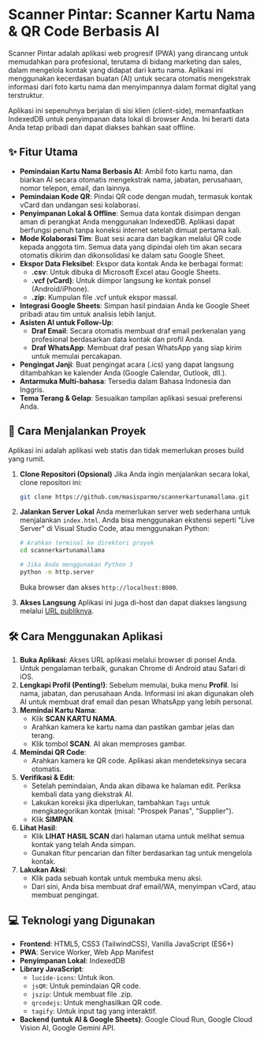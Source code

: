 # Scanner Pintar: Scanner Kartu Nama & QR Code Berbasis AI

Scanner Pintar adalah aplikasi web progresif (PWA) yang dirancang untuk memudahkan para profesional, terutama di bidang marketing dan sales, dalam mengelola kontak yang didapat dari kartu nama. Aplikasi ini menggunakan kecerdasan buatan (AI) untuk secara otomatis mengekstrak informasi dari foto kartu nama dan menyimpannya dalam format digital yang terstruktur.

Aplikasi ini sepenuhnya berjalan di sisi klien (client-side), memanfaatkan IndexedDB untuk penyimpanan data lokal di browser Anda. Ini berarti data Anda tetap pribadi dan dapat diakses bahkan saat offline.

## ✨ Fitur Utama

- **Pemindaian Kartu Nama Berbasis AI**: Ambil foto kartu nama, dan biarkan AI secara otomatis mengekstrak nama, jabatan, perusahaan, nomor telepon, email, dan lainnya.
- **Pemindaian Kode QR**: Pindai QR code dengan mudah, termasuk kontak vCard dan undangan sesi kolaborasi.
- **Penyimpanan Lokal & Offline**: Semua data kontak disimpan dengan aman di perangkat Anda menggunakan IndexedDB. Aplikasi dapat berfungsi penuh tanpa koneksi internet setelah dimuat pertama kali.
- **Mode Kolaborasi Tim**: Buat sesi acara dan bagikan melalui QR code kepada anggota tim. Semua data yang dipindai oleh tim akan secara otomatis dikirim dan dikonsolidasi ke dalam satu Google Sheet.
- **Ekspor Data Fleksibel**: Ekspor data kontak Anda ke berbagai format:
  - **.csv**: Untuk dibuka di Microsoft Excel atau Google Sheets.
  - **.vcf (vCard)**: Untuk diimpor langsung ke kontak ponsel (Android/iPhone).
  - **.zip**: Kumpulan file .vcf untuk ekspor massal.
- **Integrasi Google Sheets**: Simpan hasil pindaian Anda ke Google Sheet pribadi atau tim untuk analisis lebih lanjut.
- **Asisten AI untuk Follow-Up**:
  - **Draf Email**: Secara otomatis membuat draf email perkenalan yang profesional berdasarkan data kontak dan profil Anda.
  - **Draf WhatsApp**: Membuat draf pesan WhatsApp yang siap kirim untuk memulai percakapan.
- **Pengingat Janji**: Buat pengingat acara (.ics) yang dapat langsung ditambahkan ke kalender Anda (Google Calendar, Outlook, dll.).
- **Antarmuka Multi-bahasa**: Tersedia dalam Bahasa Indonesia dan Inggris.
- **Tema Terang & Gelap**: Sesuaikan tampilan aplikasi sesuai preferensi Anda.

## 🚀 Cara Menjalankan Proyek

Aplikasi ini adalah aplikasi web statis dan tidak memerlukan proses build yang rumit.

1.  **Clone Repositori (Opsional)**
    Jika Anda ingin menjalankan secara lokal, clone repositori ini:
    ```bash
    git clone https://github.com/masisparmo/scannerkartunamallama.git
    ```

2.  **Jalankan Server Lokal**
    Anda memerlukan server web sederhana untuk menjalankan `index.html`. Anda bisa menggunakan ekstensi seperti "Live Server" di Visual Studio Code, atau menggunakan Python:
    ```bash
    # Arahkan terminal ke direktori proyek
    cd scannerkartunamallama

    # Jika Anda menggunakan Python 3
    python -m http.server
    ```
    Buka browser dan akses `http://localhost:8000`.

3.  **Akses Langsung**
    Aplikasi ini juga di-host dan dapat diakses langsung melalui [URL publiknya](https://scanner-pintar.isparmo.com/).

## 🛠️ Cara Menggunakan Aplikasi

1.  **Buka Aplikasi**: Akses URL aplikasi melalui browser di ponsel Anda. Untuk pengalaman terbaik, gunakan Chrome di Android atau Safari di iOS.
2.  **Lengkapi Profil (Penting!)**: Sebelum memulai, buka menu **Profil**. Isi nama, jabatan, dan perusahaan Anda. Informasi ini akan digunakan oleh AI untuk membuat draf email dan pesan WhatsApp yang lebih personal.
3.  **Memindai Kartu Nama**:
    - Klik **SCAN KARTU NAMA**.
    - Arahkan kamera ke kartu nama dan pastikan gambar jelas dan terang.
    - Klik tombol **SCAN**. AI akan memproses gambar.
4.  **Memindai QR Code**:
    - Arahkan kamera ke QR code. Aplikasi akan mendeteksinya secara otomatis.
5.  **Verifikasi & Edit**:
    - Setelah pemindaian, Anda akan dibawa ke halaman edit. Periksa kembali data yang diekstrak AI.
    - Lakukan koreksi jika diperlukan, tambahkan `Tags` untuk mengkategorikan kontak (misal: "Prospek Panas", "Supplier").
    - Klik **SIMPAN**.
6.  **Lihat Hasil**:
    - Klik **LIHAT HASIL SCAN** dari halaman utama untuk melihat semua kontak yang telah Anda simpan.
    - Gunakan fitur pencarian dan filter berdasarkan tag untuk mengelola kontak.
7.  **Lakukan Aksi**:
    - Klik pada sebuah kontak untuk membuka menu aksi.
    - Dari sini, Anda bisa membuat draf email/WA, menyimpan vCard, atau membuat pengingat.

## 💻 Teknologi yang Digunakan

-   **Frontend**: HTML5, CSS3 (TailwindCSS), Vanilla JavaScript (ES6+)
-   **PWA**: Service Worker, Web App Manifest
-   **Penyimpanan Lokal**: IndexedDB
-   **Library JavaScript**:
    -   `lucide-icons`: Untuk ikon.
    -   `jsQR`: Untuk pemindaian QR code.
    -   `jszip`: Untuk membuat file .zip.
    -   `qrcodejs`: Untuk menghasilkan QR code.
    -   `tagify`: Untuk input tag yang interaktif.
-   **Backend (untuk AI & Google Sheets)**: Google Cloud Run, Google Cloud Vision AI, Google Gemini API.
